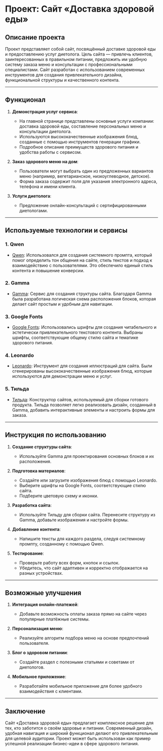 # Проект: Сайт «Доставка здоровой еды»

## Описание проекта
Проект представляет собой сайт, посвящённый доставке здоровой еды и предоставлению услуг диетолога. Цель сайта — привлечь клиентов, заинтересованных в правильном питании, предложить им удобную систему заказа меню и консультации с профессиональными специалистами. Сайт разработан с использованием современных инструментов для создания привлекательного дизайна, функциональной структуры и качественного контента.

---

## Функционал

1. **Демонстрация услуг сервиса**:
   - На главной странице представлены основные услуги компании: доставка здоровой еды, составление персональных меню и консультации диетолога.
   - Используются высококачественные изображения блюд, созданные с помощью инструментов генерации графики.
   - Подробное описание преимуществ здорового питания и удобства работы с сервисом.

2. **Заказ здорового меню на дом**:
   - Пользователи могут выбрать один из предложенных вариантов меню (например, вегетарианское, низкоуглеводное, детское).
   - Форма заказа содержит поля для указания электронного адреса, телефона и имени клиента.

3. **Услуги диетолога**:
   - Предложение онлайн-консультаций с сертифицированными диетологами.
   
---

## Используемые технологии и сервисы

### 1. **Qwen**
   - [Qwen](https://qwen.aliyun.com/): Использовался для создания системного промпта, который помог определить тон общения на сайте, стиль текстов и подход к взаимодействию с пользователями. Это обеспечило единый стиль контента и повышение конверсии.

### 2. **Gamma**
   - [Gamma](https://gamma.app/ru): Сервис для создания структуры сайта. Благодаря Gamma была разработана логическая схема расположения блоков, которая делает сайт простым и удобным для навигации.

### 3. **Google Fonts**
   - [Google Fonts](https://fonts.google.com/): Использовались шрифты для создания читабельного и эстетически привлекательного текстового контента. Выбраны шрифты, соответствующие общему стилю сайта и тематике здорового питания.

### 4. **Leonardo**
   - [Leonardo](https://app.leonardo.ai/): Инструмент для создания иллюстраций для сайта. Были сгенерированы высококачественные изображения блюд, которые используются для демонстрации меню и услуг.

### 5. **Тильда**
   - [Тильда](https://tilda.cc/ru/): Конструктор сайтов, используемый для сборки готового продукта. Тильда позволяет легко реализовать дизайн, созданный в Gamma, добавить интерактивные элементы и настроить формы для заказа.

---

## Инструкция по использованию

1. **Создание структуры сайта**:
   - Используйте Gamma для проектирования основных блоков и их расположения.
   
2. **Подготовка материалов**:
   - Создайте или загрузите изображения блюд с помощью Leonardo.
   - Выберите шрифты на Google Fonts, соответствующие стилю сайта.
   - Подберите цветовую схему и иконки.

3. **Разработка сайта**:
   - Используйте Тильду для сборки сайта. Перенесите структуру из Gamma, добавьте изображения и настройте формы.

4. **Добавление контента**:
   - Напишите тексты для каждого раздела, следуя системному промпту, созданному с помощью Qwen.

5. **Тестирование**:
   - Проверьте работу всех форм, кнопок и ссылок.
   - Убедитесь, что сайт адаптивен и корректно отображается на разных устройствах.

---

## Возможные улучшения
1. **Интеграция онлайн-платежей**:
   - Добавьте возможность оплаты заказа прямо на сайте через популярные платёжные системы.

2. **Персонализация меню**:
   - Реализуйте алгоритм подбора меню на основе предпочтений пользователя.

3. **Блог о здоровом питании**:
   - Создайте раздел с полезными статьями и советами от диетологов.

4. **Мобильное приложение**:
   - Разработайте мобильное приложение для более удобного взаимодействия с клиентами.

---

## Заключение
Сайт «Доставка здоровой еды» предлагает комплексное решение для тех, кто заботится о своём здоровье и питании. Современный дизайн, удобная навигация и широкий функционал делают его привлекательным для целевой аудитории. Проект может быть использован как пример успешной реализации бизнес-идеи в сфере здорового питания.
